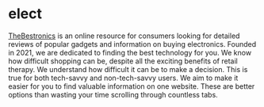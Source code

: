 # elect

<a href="https://thebestronics.com/">TheBestronics</a> is an online resource for consumers looking for detailed reviews of popular gadgets and information on buying electronics. Founded in 2021, we are dedicated to finding the best technology for you. We know how difficult shopping can be, despite all the exciting benefits of retail therapy. We understand how difficult it can be to make a decision. This is true for both tech-savvy and non-tech-savvy users. We aim to make it easier for you to find valuable information on one website. These are better options than wasting your time scrolling through countless tabs.


